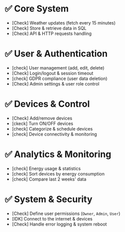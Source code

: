 # ✅ Core System
- [Check] Weather updates (fetch every 15 minutes)
- [Check] Store & retrieve data in SQL
- [Check] API & HTTP requests handling

# ✅ User & Authentication
- [check] User management (add, edit, delete)
- [Check] Login/logout & session timeout
- [check] GDPR compliance (user data deletion)
- [Check] Admin settings & user role control

# ✅ Devices & Control
- [Check] Add/remove devices
- [ckeck] Turn ON/OFF devices
- [check] Categorize & schedule devices
- [check] Device connectivity & monitoring

# ✅ Analytics & Monitoring
- [check] Energy usage & statistics
- [check] Sort devices by energy consumption
- [check] Compare last 2 weeks' data

# ✅ System & Security
- [Check] Define user permissions (`Owner`, `Admin`, `User`)
- [IDK] Connect to the internet & devices
- [Check] Handle error logging & system reboot
